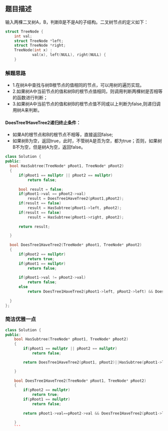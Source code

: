 ## 题目描述
输入两棵二叉树A，B，判断B是不是A的子结构。二叉树节点的定义如下：
```c++
struct TreeNode {
	int val;
	struct TreeNode *left;
	struct TreeNode *right;
	TreeNode(int x) :
			val(x), left(NULL), right(NULL) {
	}
  ```
  ### 解题思路
  - 1.在树A中查找与树B根节点的值相同的节点，可以用树的遍历实现。
  - 2.如果树A中当前节点的值和树B的根节点值相同，则调用判断两棵树是否相等的函数进行判断；
  - 3.如果树A中当前节点的值和树B的根节点值不同或以上判断为false,则递归调用树A来判断。
  
  #### DoesTree1HaveTree2递归终止条件：
  - 如果A的根节点和B的根节点不相等，直接返回false;
  - 如果树B为空，返回true，此时，不管树A是否为空，都为true；否则，如果树B不为空，但是树A为空，返回false。
  
  
  ```c++
  class Solution {
public:
    bool HasSubtree(TreeNode* pRoot1, TreeNode* pRoot2)
    {
        if(pRoot1 == nullptr || pRoot2 == nullptr)
            return false;
        
        bool result = false;
        if(pRoot1->val == pRoot2->val)
            result = DoesTree1HaveTree2(pRoot1,pRoot2);
        if(result == false)
            result = HasSubtree(pRoot1->left, pRoot2);
        if(result == false)    
            result = HasSubtree(pRoot1->right, pRoot2);
      
        return result;

    }
    
    bool DoesTree1HaveTree2(TreeNode* pRoot1, TreeNode* pRoot2)
    {
        if(pRoot2 == nullptr)
            return true;
        if(pRoot1 == nullptr)
            return false;
        
        if(pRoot1->val != pRoot2->val)
            return false;
        else
            return DoesTree1HaveTree2(pRoot1->left, pRoot2->left) && DoesTree1HaveTree2(pRoot1->right, pRoot2->right);
        
    }
};
```

### 简洁优雅一点
```c++
class Solution {
public:
    bool HasSubtree(TreeNode* pRoot1, TreeNode* pRoot2)
    {
        if(pRoot1 == nullptr || pRoot2 == nullptr)
            return false;

        return DoesTree1HaveTree2(pRoot1, pRoot2)||HasSubtree(pRoot1->left, pRoot2)||HasSubtree(pRoot1->right, pRoot2);

    }
    
    bool DoesTree1HaveTree2(TreeNode* pRoot1, TreeNode* pRoot2)
    {
        if(pRoot2 == nullptr)
            return true;
        if(pRoot1 == nullptr)
            return false;
        
        return pRoot1->val==pRoot2->val && DoesTree1HaveTree2(pRoot1->left, pRoot2->left) && DoesTree1HaveTree2(pRoot1->right, pRoot2->right);
        
    }
    ```

